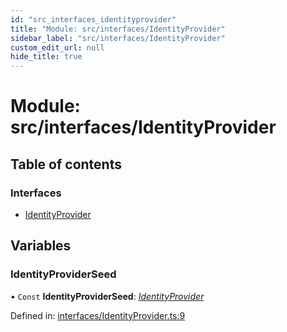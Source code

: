 ```yaml
---
id: "src_interfaces_identityprovider"
title: "Module: src/interfaces/IdentityProvider"
sidebar_label: "src/interfaces/IdentityProvider"
custom_edit_url: null
hide_title: true
---
```


# Module: src/interfaces/IdentityProvider

## Table of contents

### Interfaces

- [IdentityProvider](../interfaces/src_interfaces_identityprovider.identityprovider.md)

## Variables

### IdentityProviderSeed

• `Const` **IdentityProviderSeed**: [*IdentityProvider*](../interfaces/src_interfaces_identityprovider.identityprovider.md)

Defined in: [interfaces/IdentityProvider.ts:9](https://github.com/xr3ngine/xr3ngine/blob/77d12cea0/packages/common/src/interfaces/IdentityProvider.ts#L9)
